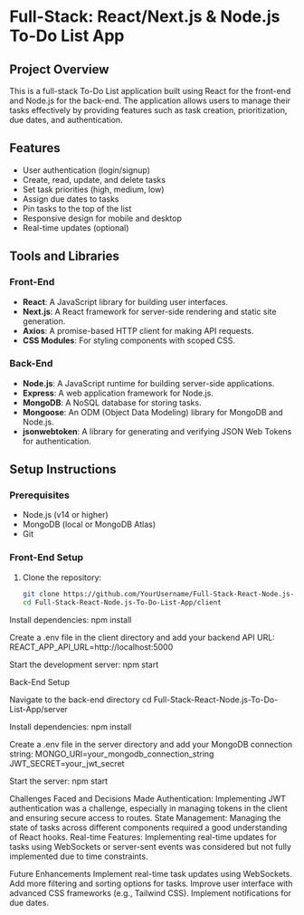 # Full-Stack: React/Next.js & Node.js To-Do List App

## Project Overview
This is a full-stack To-Do List application built using React for the front-end and Node.js for the back-end. The application allows users to manage their tasks effectively by providing features such as task creation, prioritization, due dates, and authentication.

## Features
- User authentication (login/signup)
- Create, read, update, and delete tasks
- Set task priorities (high, medium, low)
- Assign due dates to tasks
- Pin tasks to the top of the list
- Responsive design for mobile and desktop
- Real-time updates (optional)

## Tools and Libraries

### Front-End
- **React**: A JavaScript library for building user interfaces.
- **Next.js**: A React framework for server-side rendering and static site generation.
- **Axios**: A promise-based HTTP client for making API requests.
- **CSS Modules**: For styling components with scoped CSS.
  
### Back-End
- **Node.js**: A JavaScript runtime for building server-side applications.
- **Express**: A web application framework for Node.js.
- **MongoDB**: A NoSQL database for storing tasks.
- **Mongoose**: An ODM (Object Data Modeling) library for MongoDB and Node.js.
- **jsonwebtoken**: A library for generating and verifying JSON Web Tokens for authentication.
  
## Setup Instructions

### Prerequisites
- Node.js (v14 or higher)
- MongoDB (local or MongoDB Atlas)
- Git

### Front-End Setup
1. Clone the repository:
   ```bash
   git clone https://github.com/YourUsername/Full-Stack-React-Node.js-To-Do-List-App.git
   cd Full-Stack-React-Node.js-To-Do-List-App/client
Install dependencies:
npm install

Create a .env file in the client directory and add your backend API URL:
REACT_APP_API_URL=http://localhost:5000

Start the development server:
npm start


Back-End Setup

Navigate to the back-end directory
cd Full-Stack-React-Node.js-To-Do-List-App/server

Install dependencies:
npm install

Create a .env file in the server directory and add your MongoDB connection string:
MONGO_URI=your_mongodb_connection_string
JWT_SECRET=your_jwt_secret

Start the server:
npm start


Challenges Faced and Decisions Made
Authentication: Implementing JWT authentication was a challenge, especially in managing tokens in the client and ensuring secure access to routes.
State Management: Managing the state of tasks across different components required a good understanding of React hooks.
Real-time Features: Implementing real-time updates for tasks using WebSockets or server-sent events was considered but not fully implemented due to time constraints.

Future Enhancements
Implement real-time task updates using WebSockets.
Add more filtering and sorting options for tasks.
Improve user interface with advanced CSS frameworks (e.g., Tailwind CSS).
Implement notifications for due dates.

